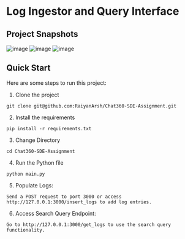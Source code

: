 # Log Ingestor and Query Interface
## Project Snapshots
![image](https://github.com/RaiyanArsh/Chat360-SDE-Assignment/assets/122980943/ed22ddbf-aaaa-4007-bf00-49bd27322589)
![image](https://github.com/RaiyanArsh/Chat360-SDE-Assignment/assets/122980943/2e9d77bf-2561-4459-bc23-c75b1841e8de)
![image](https://github.com/RaiyanArsh/Chat360-SDE-Assignment/assets/122980943/792302c2-ed96-41b3-93f2-d0c9aafae4d2)


## Quick Start
Here are some steps to run this project:

1. Clone the project

```
git clone git@github.com:RaiyanArsh/Chat360-SDE-Assignment.git
```
2. Install the requirements
```
pip install -r requirements.txt
```
3. Change Directory
```
cd Chat360-SDE-Assignment
```
4. Run the Python file
```
python main.py
```
5. Populate Logs:
```
Send a POST request to port 3000 or access http://127.0.0.1:3000/insert_logs to add log entries.
```
6. Access Search Query Endpoint:
```
Go to http://127.0.0.1:3000/get_logs to use the search query functionality.
```

